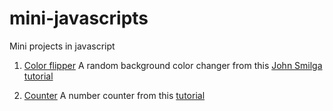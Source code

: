 # mini-javascripts

Mini projects in javascript

1. [Color flipper](https://archanakodange.github.io/mini-javascripts/color-flipper/)
   A random background color changer from this [John Smilga tutorial](https://www.youtube.com/watch?v=3PHXvlpOkf4&t=421s)

2. [Counter](https://archanakodange.github.io/mini-javascripts/counter/)
   A number counter from this [tutorial](https://www.youtube.com/watch?v=3PHXvlpOkf4&t=1825s)
